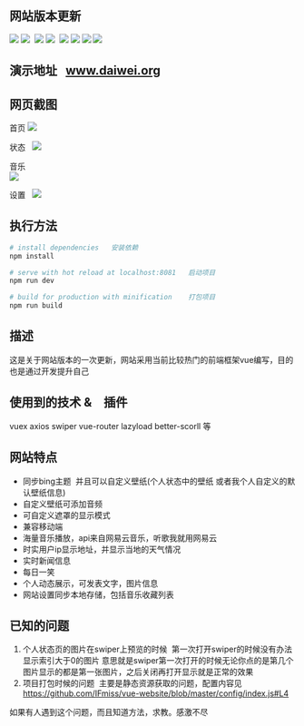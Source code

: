 ## 网站版本更新
![](https://img.shields.io/badge/vue-2.3.3-4EDD96.svg) ![](https://img.shields.io/badge/stylus-0.54.5-F6B386.svg)  ![](https://img.shields.io/badge/vue_awesome_swiper-2.5.4-FD9494.svg) ![](https://img.shields.io/badge/vuex-2.4.1-69D3E3.svg)  ![](https://img.shields.io/badge/axios-0.16.2-56DD7F.svg) ![](https://img.shields.io/badge/vue_message-1.2.3-F876B5.svg) ![](https://img.shields.io/badge/vue_lazyload-1.1.4-68CBD2.svg) ![](https://img.shields.io/badge/better_scroll-1.6.0-B07541.svg) 

## 演示地址   www.daiwei.org

## 网页截图

首页
![](https://github.com/IFmiss/vue-website/blob/master/static/testimg/w1.jpg)

状态  
![](https://github.com/IFmiss/vue-website/blob/master/static/testimg/w2.jpg)

音乐  
![](https://github.com/IFmiss/vue-website/blob/master/static/testimg/w3.jpg)

设置  
![](https://github.com/IFmiss/vue-website/blob/master/static/testimg/w4.jpg)


## 执行方法

``` bash
# install dependencies   安装依赖
npm install

# serve with hot reload at localhost:8081   启动项目
npm run dev

# build for production with minification    打包项目
npm run build

```

## 描述
这是关于网站版本的一次更新，网站采用当前比较热门的前端框架vue编写，目的也是通过开发提升自己

## 使用到的技术 &　插件
vuex  axios swiper vue-router lazyload better-scorll 等

## 网站特点
* 同步bing主题  并且可以自定义壁纸(个人状态中的壁纸 或者我个人自定义的默认壁纸信息)
* 自定义壁纸可添加音频
* 可自定义遮罩的显示模式
* 兼容移动端
* 海量音乐播放，api来自网易云音乐，听歌我就用网易云
* 时实用户ip显示地址，并显示当地的天气情况
* 实时新闻信息
* 每日一笑
* 个人动态展示，可发表文字，图片信息
* 网站设置同步本地存储，包括音乐收藏列表

## 已知的问题

1. 个人状态页的图片在swiper上预览的时候  第一次打开swiper的时候没有办法显示索引大于0的图片 意思就是swiper第一次打开的时候无论你点的是第几个图片显示的都是第一张图片，之后关闭再打开显示就是正常的效果
2. 项目打包时候的问题  主要是静态资源获取的问题，配置内容见 https://github.com/IFmiss/vue-website/blob/master/config/index.js#L4  

如果有人遇到这个问题，而且知道方法，求教。感激不尽

